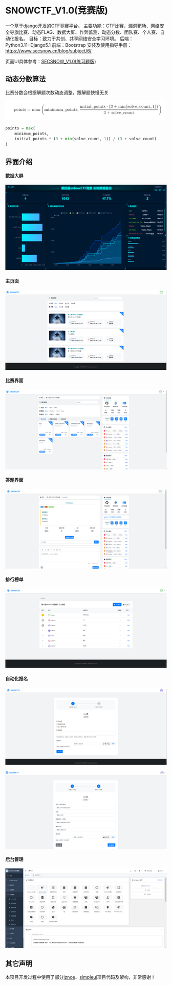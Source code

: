 # SNOWCTF_V1.0(竞赛版)

一个基于django开发的CTF竞赛平台。
主要功能：CTF比赛、漏洞靶场、网络安全夺旗比赛、动态FLAG、数据大屏、作弊监测、动态分数、团队赛、个人赛、自动化报名。
目标：致力于共创、共享网络安全学习环境。
后端：Python3.11+Django5.1
前端：Bootstrap
安装及使用指导手册：https://www.secsnow.cn/blog/subject/6/

页面UI具体参考：[SECSNOW_V1.0(练习题版)](https://www.secsnow.cn/snowlab/)

## 动态分数算法
比赛分数会根据解题次数动态调整，跟解题快慢无关

![分数](https://raw.githubusercontent.com/TheMoonu/TheMoonu/main/img20250228171202.png)

```python
points = max(
    minimum_points, 
    initial_points * (3 + min(solve_count, 1)) / (3 + solve_count)
)
```

## 界面介绍

#### 数据大屏
![比赛界面](https://raw.githubusercontent.com/TheMoonu/TheMoonu/main/img801a18cc9b1fd1aa9ca7f7a29947ab8.png)

#### 主页面

![主页面](https://raw.githubusercontent.com/TheMoonu/TheMoonu/main/img20250228164549.png)

#### 比赛界面

![比赛界面](https://raw.githubusercontent.com/TheMoonu/TheMoonu/main/img20250228164740.png)

#### 答题界面
![比赛界面](https://raw.githubusercontent.com/TheMoonu/TheMoonu/main/img20250228164944.png)

#### 排行榜单
![比赛界面](https://raw.githubusercontent.com/TheMoonu/TheMoonu/main/img20250228165320.png)

#### 自动化报名
![比赛界面](https://raw.githubusercontent.com/TheMoonu/TheMoonu/main/img20250228170352.png)

![比赛界面](https://raw.githubusercontent.com/TheMoonu/TheMoonu/main/img20250228170423.png)

#### 后台管理
![比赛界面](https://raw.githubusercontent.com/TheMoonu/TheMoonu/main/img20250228170004.png)


## 其它声明
本项目开发过程中使用了部分[iznoe](https://github.com/Hopetree/izone "iznoe")、[simpleui](https://github.com/newpanjing/simpleui)项目代码及架构，非常感谢！

